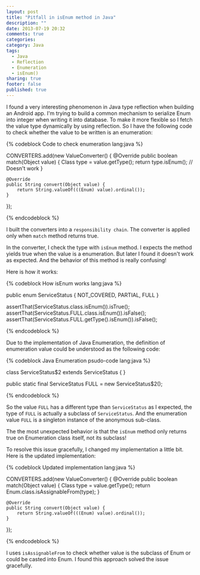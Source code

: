 ```yaml
---
layout: post
title: "Pitfall in isEnum method in Java"
description: ""
date: 2013-07-19 20:32
comments: true
categories: 
category: Java 
tags: 
  - Java
  - Reflection
  - Enumeration
  - isEnum()
sharing: true
footer: false
published: true
---
```


I found a very interesting phenomenon in Java type reflection when building an Android app. 
I'm trying to build a common mechanism to serialize Enum into integer when writing it into database. To make it more flexible so I fetch the value type dynamically by using reflection. So I have the following code to check whether the value to be written is an enumeration:

{% codeblock Code to check enumeration lang:java %}

CONVERTERS.add(new ValueConverter() {
    @Override
    public boolean match(Object value) {
        Class type = value.getType();
        return type.isEnum(); // Doesn't work
    }

    @Override
    public String convert(Object value) {
        return String.valueOf(((Enum) value).ordinal());
    }
});

{% endcodeblock %}

I built the converters into a `responsibility chain`. The converter is applied only when `match` method returns true.

In the converter, I check the type with `isEnum` method. I expects the method yields true when the value is a enumeration. But later I found it doesn't work as expected. And the behavior of this method is really confusing!

Here is how it works:

{% codeblock How isEnum works lang:java %}

public enum ServiceStatus {
  NOT_COVERED,
  PARTIAL,
  FULL
}

assertThat(ServiceStatus.class.isEnum()).isTrue();
assertThat(ServiceStatus.FULL.class.isEnum()).isFalse();
assertThat(ServiceStatus.FULL.getType().isEnum()).isFalse();

{% endcodeblock %}

Due to the implementation of Java Enumeration, the definition of enumeration value could be understood as the following code:

{% codeblock Java Enumeration psudo-code lang:java %}

class ServiceStatus$2 extends ServiceStatus {
}

public static final ServiceStatus FULL = new ServiceStatus$2();

{% endcodeblock %}

So the value `FULL` has a different type than `ServiceStatus` as I expected, the type of `FULL` is actually a subclass of `ServiceStatus`. And the enumeration value `FULL` is a singleton instance of the anonymous sub-class.

The the most unexpected behavior is that the `isEnum` method only returns true on Enumeration class itself, not its subclass!

To resolve this issue gracefully, I changed my implementation a little bit. Here is the updated implementation:

{% codeblock Updated implementation lang:java %}

CONVERTERS.add(new ValueConverter() {
    @Override
    public boolean match(Object value) {
        Class type = value.getType();
        return Enum.class.isAssignableFrom(type);
    }

    @Override
    public String convert(Object value) {
        return String.valueOf(((Enum) value).ordinal());
    }
});

{% endcodeblock %}

I uses `isAssignableFrom` to check whether value is the subclass of Enum or could be casted into Enum. I found this approach solved the issue gracefully.